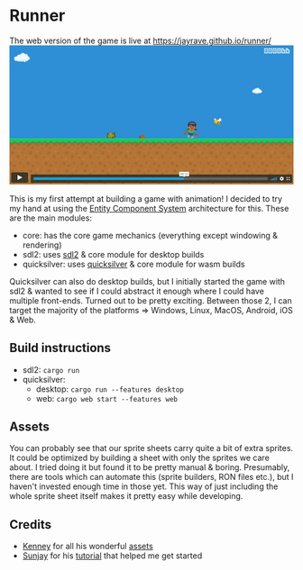 # Runner
The web version of the game is live at https://jayrave.github.io/runner/
[![Runner gameplay sample](assets_readme/gameplay_sample.png)](https://vimeo.com/428851779)

This is my first attempt at building a game with animation! I decided to try my hand at using the [Entity Component System](https://en.wikipedia.org/wiki/Entity_component_system) architecture for this. These are the main modules:
- core: has the core game mechanics (everything except windowing & rendering)
- sdl2: uses [sdl2](https://github.com/Rust-SDL2/rust-sdl2) & core module for desktop builds
- quicksilver: uses [quicksilver](https://github.com/ryanisaacg/quicksilver) & core module for wasm builds 

Quicksilver can also do desktop builds, but I initially started the game with sdl2 & wanted to see if I could abstract it enough where I could have multiple front-ends. Turned out to be pretty exciting. Between those 2, I can target the majority of the platforms => Windows, Linux, MacOS, Android, iOS & Web.

## Build instructions
- sdl2: `cargo run`
- quicksilver: 
    - desktop: `cargo run --features desktop`
    - web: `cargo web start --features web`

## Assets
You can probably see that our sprite sheets carry quite a bit of extra sprites. It could be optimized by building a sheet with only the sprites we care about. I tried doing it but found it to be pretty manual & boring. Presumably, there are tools which can automate this (sprite builders, RON files etc.), but I haven't invested enough time in those yet. This way of just including the whole sprite sheet itself makes it pretty easy while developing. 

## Credits
- [Kenney](https://twitter.com/KenneyNL) for all his wonderful [assets](https://kenney.nl/assets)
- [Sunjay](https://twitter.com/Sunjay03) for his [tutorial](https://sunjay.dev/learn-game-dev/intro.html) that helped me get started
